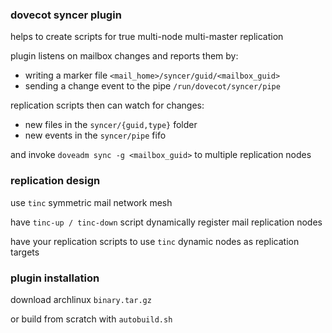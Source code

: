 
### dovecot syncer plugin

helps to create scripts for true multi-node multi-master replication 

plugin listens on mailbox changes and reports them by:
* writing a marker file `<mail_home>/syncer/guid/<mailbox_guid>`
* sending a change event to the pipe `/run/dovecot/syncer/pipe` 

replication scripts then can watch for changes:
* new files in the `syncer/{guid,type}` folder
* new events in the `syncer/pipe` fifo
  
and invoke `doveadm sync -g <mailbox_guid>` to multiple replication nodes

### replication design

use `tinc` symmetric mail network mesh

have `tinc-up / tinc-down` script dynamically register mail replication nodes

have your replication scripts to use `tinc` dynamic nodes as replication targets  

### plugin installation

download archlinux `binary.tar.gz`

or build from scratch with `autobuild.sh`
